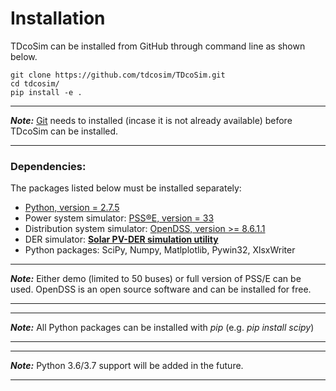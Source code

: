 # Installation
TDcoSim can be installed from GitHub through command line as shown below.

    git clone https://github.com/tdcosim/TDcoSim.git
    cd tdcosim/
    pip install -e .

***
***Note:*** [Git](https://git-scm.com/) needs to installed  (incase it is not already available) before TDcoSim can be installed.

***

### Dependencies:
The packages listed below must be installed separately:
* [Python, version = 2.7.5](https://www.python.org/)
* Power system simulator: [PSS®E, version =  33](https://new.siemens.com/global/en/products/energy/services/transmission-distribution-smart-grid/consulting-and-planning/pss-software/pss-e.html) 
* Distribution system simulator: [OpenDSS, version >= 8.6.1.1](https://sourceforge.net/projects/electricdss/) 
* DER simulator: [**Solar PV-DER simulation utility**](https://github.com/sibyjackgrove/SolarPV-DER-simulation-utility)
* Python packages: SciPy, Numpy, Matlplotlib, Pywin32, XlsxWriter

***
***Note:*** Either demo (limited to 50 buses) or full version of PSS/E can be used.  OpenDSS is an open source software and can be installed for free.

***
***
***Note:*** All Python packages can be installed with *pip* (e.g. *pip install scipy*)

***
***
***Note:*** Python 3.6/3.7 support will be added in the future.

***

